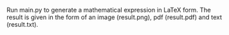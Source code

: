 Run main.py to generate a mathematical expression in LaTeX form. The result is given in the form of an image (result.png), pdf (result.pdf) and text (result.txt).
